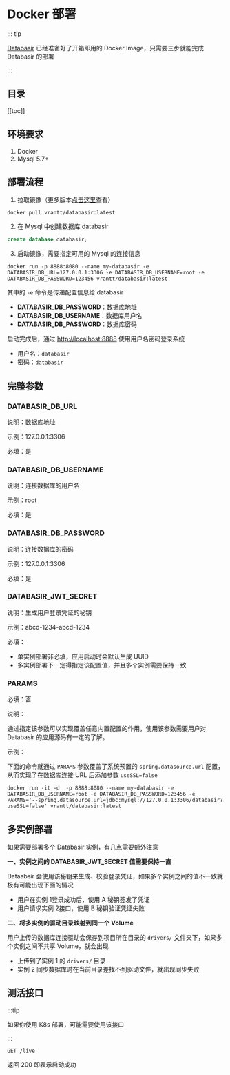 # Docker 部署

::: tip

[Databasir](https://github.com/vran-dev/databasir) 已经准备好了开箱即用的 Docker Image，只需要三步就能完成 Databasir  的部署

:::

## 目录

[[toc]]



## 环境要求

1. Docker
2. Mysql 5.7+



## 部署流程

1.  拉取镜像（更多版本[点击这里](https://registry.hub.docker.com/r/vrantt/databasir)查看）

```shell
docker pull vrantt/databasir:latest
```

2. 在 Mysql 中创建数据库 databasir

```sql
create database databasir;
```

3. 启动镜像，需要指定可用的 Mysql 的连接信息

```shell
docker run -p 8888:8080 --name my-databasir -e DATABASIR_DB_URL=127.0.0.1:3306 -e DATABASIR_DB_USERNAME=root -e DATABASIR_DB_PASSWORD=123456 vrantt/databasir:latest
```

其中的 `-e` 命令是传递配置信息给 databasir

- **DATABASIR_DB_PASSWORD**：数据库地址
- **DATABASIR_DB_USERNAME**：数据库用户名
- **DATABASIR_DB_PASSWORD**：数据库密码

启动完成后，通过 [http://localhost:8888](http://localhost:8888) 使用用户名密码登录系统

- 用户名：`databasir`
- 密码：`databasir`



## 完整参数

### DATABASIR_DB_URL

说明：数据库地址

示例：127.0.0.1:3306

必填：是



### DATABASIR_DB_USERNAME

说明：连接数据库的用户名

示例：root

必填：是



### DATABASIR_DB_PASSWORD

说明：连接数据库的密码

示例：127.0.0.1:3306

必填：是



### DATABASIR_JWT_SECRET

说明：生成用户登录凭证的秘钥

示例：abcd-1234-abcd-1234

必填：

- 单实例部署非必填，应用启动时会默认生成 UUID
- 多实例部署下一定得指定该配置值，并且多个实例需要保持一致



### PARAMS

必填：否

说明：

通过指定该参数可以实现覆盖任意内置配置的作用，使用该参数需要用户对 Databasir 的应用源码有一定的了解。

示例：

下面的命令就通过 `PARAMS` 参数覆盖了系统预置的 `spring.datasource.url` 配置，从而实现了在数据库连接 URL 后添加参数 `useSSL=false`

```shell
docker run -it -d  -p 8888:8080 --name my-databasir -e DATABASIR_DB_USERNAME=root -e DATABASIR_DB_PASSWORD=123456 -e PARAMS='--spring.datasource.url=jdbc:mysql://127.0.0.1:3306/databasir?useSSL=false' vrantt/databasir:latest
```



## 多实例部署

如果需要部署多个 Databasir 实例，有几点需要额外注意

**一、实例之间的 DATABASIR_JWT_SECRET 值需要保持一直**

Dataabsir 会使用该秘钥来生成、校验登录凭证，如果多个实例之间的值不一致就极有可能出现下面的情况

- 用户在实例 1登录成功后，使用 A 秘钥签发了凭证
- 用户请求实例 2接口，使用 B 秘钥验证凭证失败



**二、将多实例的驱动目录映射到同一个 Volume** 

用户上传的数据库连接驱动会保存到项目所在目录的 `drivers/` 文件夹下，如果多个实例之间不共享 Volume，就会出现

- 上传到了实例 1  的 `drivers/` 目录
- 实例 2 同步数据库时在当前目录差找不到驱动文件，就出现同步失败



## 测活接口

:::tip

如果你使用 K8s 部署，可能需要使用该接口

:::

```shell
GET /live
```

返回 200 即表示启动成功